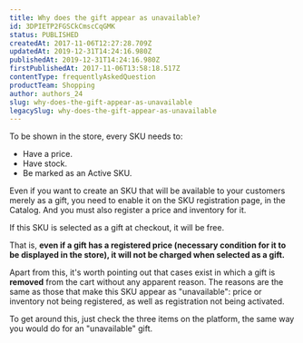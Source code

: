 ```yaml
---
title: Why does the gift appear as unavailable?
id: 3DPIETP2FGSCkCmscCqGMK
status: PUBLISHED
createdAt: 2017-11-06T12:27:28.709Z
updatedAt: 2019-12-31T14:24:16.980Z
publishedAt: 2019-12-31T14:24:16.980Z
firstPublishedAt: 2017-11-06T13:58:18.517Z
contentType: frequentlyAskedQuestion
productTeam: Shopping
author: authors_24
slug: why-does-the-gift-appear-as-unavailable
legacySlug: why-does-the-gift-appear-as-unavailable
---
```


To be shown in the store, every SKU needs to:
- Have a price.
- Have stock.
- Be marked as an Active SKU.

Even if you want to create an SKU that will be available to your customers merely as a gift, you need to enable it on the SKU registration page, in the Catalog. And you must also register a price and inventory for it.

If this SKU is selected as a gift at checkout, it will be free.

That is, __even if a gift has a registered price (necessary condition for it to be displayed in the store), it will not be charged when selected as a gift.__

Apart from this, it's worth pointing out that cases exist in which a gift is __removed__ from the cart without any apparent reason. The reasons are the same as those that make this SKU appear as "unavailable": price or inventory not being registered, as well as registration not being activated.

To get around this, just check the three items on the platform, the same way you would do for an "unavailable" gift.
